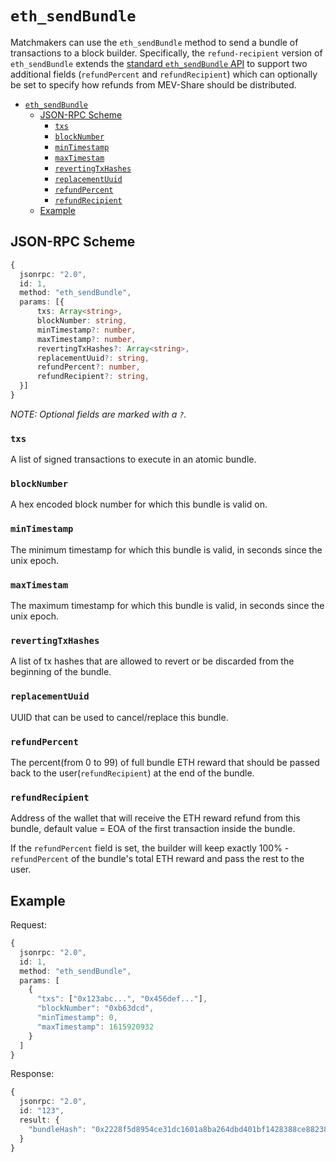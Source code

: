 # `eth_sendBundle`

Matchmakers can use the `eth_sendBundle` method to send a bundle of transactions to a block builder. Specifically, the `refund-recipient` version of `eth_sendBundle` extends the [standard `eth_sendBundle` API](https://docs.flashbots.net/flashbots-auction/searchers/advanced/rpc-endpoint#eth_sendbundle) to support two additional fields (`refundPercent` and `refundRecipient`) which can optionally be set to specify how refunds from MEV-Share should be distributed.

<!-- TOC -->
* [`eth_sendBundle`](#ethsendbundle)
  * [JSON-RPC Scheme](#json-rpc-scheme)
    * [`txs`](#txs)
    * [`blockNumber`](#blocknumber)
    * [`minTimestamp`](#mintimestamp)
    * [`maxTimestam`](#maxtimestam)
    * [`revertingTxHashes`](#revertingtxhashes)
    * [`replacementUuid`](#replacementuuid)
    * [`refundPercent`](#refundpercent)
    * [`refundRecipient`](#refundrecipient)
  * [Example](#example)
<!-- TOC -->

## JSON-RPC Scheme

```typescript
{
  jsonrpc: "2.0",
  id: 1,
  method: "eth_sendBundle",
  params: [{
      txs: Array<string>,
      blockNumber: string,
      minTimestamp?: number,
      maxTimestamp?: number,
      revertingTxHashes?: Array<string>,
      replacementUuid?: string,
      refundPercent?: number,
      refundRecipient?: string,
  }]
}
```

_NOTE: Optional fields are marked with a `?`._

### `txs`

A list of signed transactions to execute in an atomic bundle.

### `blockNumber`

A hex encoded block number for which this bundle is valid on.

### `minTimestamp`

The minimum timestamp for which this bundle is valid, in seconds since the unix epoch.

### `maxTimestam`

The maximum timestamp for which this bundle is valid, in seconds since the unix epoch.

### `revertingTxHashes`

A list of tx hashes that are allowed to revert or be discarded from the beginning of the bundle.

### `replacementUuid`

UUID that can be used to cancel/replace this bundle.

### `refundPercent`

The percent(from 0 to 99) of full bundle ETH reward that should be passed back to the user(`refundRecipient`) at the end of the bundle.

### `refundRecipient`

Address of the wallet that will receive the ETH reward refund from this bundle, default value = EOA of the first transaction inside the bundle.

If the `refundPercent` field is set, the builder will keep exactly 100% - `refundPercent` of the bundle's total ETH reward and pass the rest to the user.

## Example

Request:

```typescript
{
  jsonrpc: "2.0",
  id: 1,
  method: "eth_sendBundle",
  params: [
    {
      "txs": ["0x123abc...", "0x456def..."],
      "blockNumber": "0xb63dcd",
      "minTimestamp": 0,
      "maxTimestamp": 1615920932
    }
  ]
}
```

Response:

```typescript
{
  jsonrpc: "2.0",
  id: "123",
  result: {
    "bundleHash": "0x2228f5d8954ce31dc1601a8ba264dbd401bf1428388ce88238932815c5d6f23f"
  }
}
```